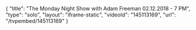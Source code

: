 {
    "title": "The Monday Night Show with Adam Freeman 02.12.2018 - 7 PM",
    "type": "solo",
    "layout": "iframe-static",
    "videoId": "145113169",
    "url": "\/tvpembed\/145113169"
}